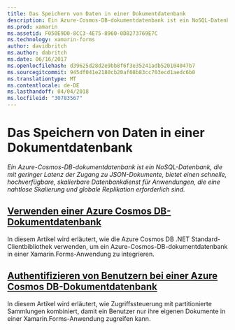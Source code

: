 ```yaml
---
title: Das Speichern von Daten in einer Dokumentdatenbank
description: Ein Azure-Cosmos-DB-dokumentdatenbank ist ein NoSQL-Datenbank, die mit geringer Latenz der Zugang zu JSON-Dokumente, bietet einen schnelle, hochverfügbare, skalierbare Datenbankdienst für Anwendungen, die eine nahtlose Skalierung und globale Replikation erforderlich sind.
ms.prod: xamarin
ms.assetid: F050E9D0-8CC3-4E75-8960-0D8273769E7C
ms.technology: xamarin-forms
author: davidbritch
ms.author: dabritch
ms.date: 06/16/2017
ms.openlocfilehash: d39625d28d2e9bb8f6f3e35241adb520104047b7
ms.sourcegitcommit: 945df041e2180cb20af08b83cc703ecd1aedc6b0
ms.translationtype: MT
ms.contentlocale: de-DE
ms.lasthandoff: 04/04/2018
ms.locfileid: "30783567"
---
```

# <a name="storing-data-in-a-document-database"></a>Das Speichern von Daten in einer Dokumentdatenbank

_Ein Azure-Cosmos-DB-dokumentdatenbank ist ein NoSQL-Datenbank, die mit geringer Latenz der Zugang zu JSON-Dokumente, bietet einen schnelle, hochverfügbare, skalierbare Datenbankdienst für Anwendungen, die eine nahtlose Skalierung und globale Replikation erforderlich sind._

## <a name="consuming-an-azure-cosmos-db-document-databaseconsumingmd"></a>[Verwenden einer Azure Cosmos DB-Dokumentdatenbank](consuming.md)

In diesem Artikel wird erläutert, wie die Azure Cosmos DB .NET Standard-Clientbibliothek verwenden, um ein Azure-Cosmos-DB-dokumentdatenbank in einer Xamarin.Forms-Anwendung zu integrieren.

## <a name="authenticating-users-with-an-azure-cosmos-db-document-databaseauthenticationmd"></a>[Authentifizieren von Benutzern bei einer Azure Cosmos DB-Dokumentdatenbank](authentication.md)

In diesem Artikel wird erläutert, wie Zugriffssteuerung mit partitionierte Sammlungen kombiniert, damit ein Benutzer nur ihre eigenen Dokumente in einer Xamarin.Forms-Anwendung zugreifen kann.
